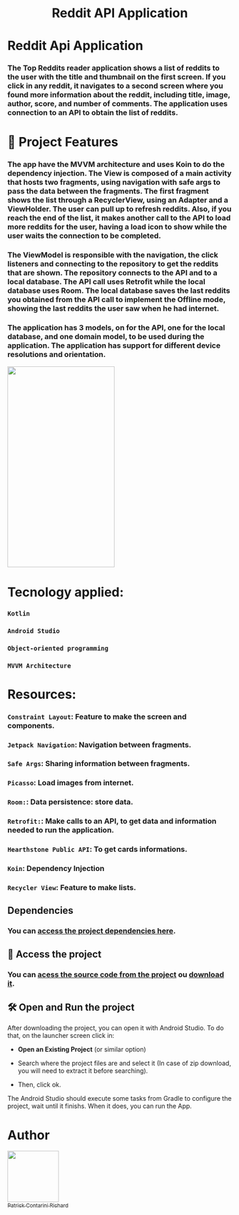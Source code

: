 # <p align="center">Reddit API Application </p>

# Reddit Api Application
### The Top Reddits reader application shows a list of reddits to the user with the title and thumbnail on the first screen. If you click in any reddit, it navigates to a second screen where you found more information about the reddit, including title, image, author, score, and number of comments. The application uses connection to an API to obtain the list of reddits.

# :hammer: Project Features
### The app have the MVVM architecture and uses Koin to do the dependency injection. The View is composed of a main activity that hosts two fragments, using navigation with safe args to pass the data between the fragments. The first fragment shows the list through a RecyclerView, using an Adapter and a ViewHolder. The user can pull up to refresh reddits. Also, if you reach the end of the list, it makes another call to the API to load more reddits for the user, having a load icon to show while the user waits the connection to be completed.

### The ViewModel is responsible with the navigation, the click listeners and connecting to the repository to get the reddits that are shown. The repository connects to the API and to a local database. The API call uses Retrofit while the local database uses Room. The local database saves the last reddits you obtained from the API call to implement the Offline mode, showing the last reddits the user saw when he had internet.

### The application has 3 models, on for the API, one for the local database, and one domain model, to be used during the application. The application has support for different device resolutions and orientation.

<img src="https://github.com/PatrickCR1/redditApiApp/blob/Main/Image/RedditApp.gif" width="240" height="450" />

# Tecnology applied:
### `Kotlin`
### `Android Studio`
### `Object-oriented programming`
### `MVVM Architecture`

# Resources:

### `Constraint Layout`: Feature to make the screen and components.
### `Jetpack Navigation`: Navigation between fragments.
### `Safe Args`: Sharing information between fragments.
### `Picasso`: Load images from internet.
### `Room:`: Data persistence: store data.
### `Retrofit:`: Make calls to an API, to get data and information needed to run the application.
### `Hearthstone Public API`: To get cards informations.
### `Koin`: Dependency Injection
### `Recycler View`: Feature to make lists.

## Dependencies

### You can [access the project dependencies here](https://github.com/PatrickCR1/redditApiApp/blob/Main/Dependencies.txt).

## 📁 Access the project
### You can [acess the source code from the project](https://github.com/PatrickCR1/redditApiApp/tree/Main) ou [download it](https://github.com/PatrickCR1/redditApiApp/archive/refs/heads/Main.zip).

## 🛠️ Open and Run the project

After downloading the project, you can open it with Android Studio. To do that, on the launcher screen click in:

- **Open an Existing Project** (or similar option)

- Search where the project files are and select it (In case of zip download, you will need to extract it before searching).
- Then, click ok.

The Android Studio should execute some tasks from Gradle to configure the project, wait until it finishs. When it does, you can run the App.

# Author
[<img src="https://avatars.githubusercontent.com/u/86331226?v=4" width=115><br><sub>Patrick Contarini Richard</sub>](https://github.com/PatrickCR1) 

